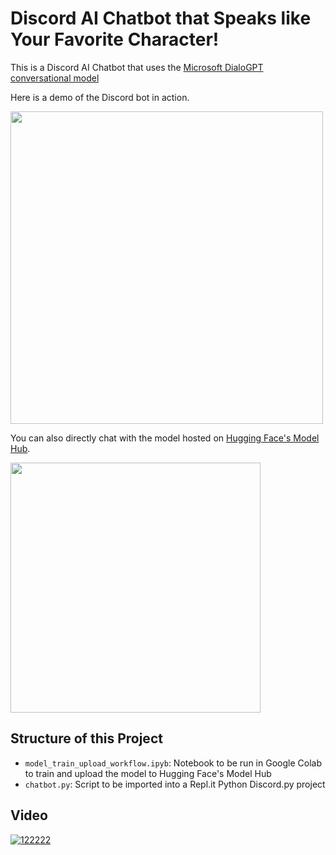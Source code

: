 # Discord AI Chatbot that Speaks like Your Favorite Character!


This is a Discord AI Chatbot that uses the [Microsoft DialoGPT conversational model](https://huggingface.co/microsoft/DialoGPT-medium)


Here is a demo of the Discord bot in action.

<img src="https://github.com/Hamas-ur-Rehman/Hacktoberfest/blob/main/AI%20Discord%20ChatBot/resources/2gif2.gif?raw=true" width=500><br>

You can also directly chat with the model hosted on [Hugging Face's Model Hub](https://huggingface.co/Hamas/DialoGPT-large-jake2).

<img src="https://github.com/Hamas-ur-Rehman/Hacktoberfest/blob/main/AI%20Discord%20ChatBot/resources/1ezgif.com-gif-maker.gif?raw=true" width=400><br>

## Structure of this Project

- `model_train_upload_workflow.ipyb`: Notebook to be run in Google Colab to train and upload the model to Hugging Face's Model Hub
- `chatbot.py`: Script to be imported into a Repl.it Python Discord.py project



## Video
<a href= "https://youtu.be/GmJNBrUkllA">![122222](https://user-images.githubusercontent.com/47780362/136695622-37ca18d6-4130-4b26-9e3e-1fcffec8a17d.PNG)<a>
